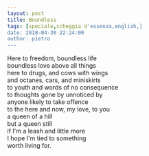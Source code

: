 ```yaml
---
layout: post
title: Boundless
tags: [speciale,scheggia d'essenza,english,]
date: 2018-04-30 22:24:00
author: pietro
---
```

Here to freedom, boundless life<br/>boundless love above all things<br/>here to drugs, and cows with wings<br/>and octanes, cars, and miniskirts<br/>to youth and words of no consequence<br/>to thoughts gone by unnoticed by<br/>anyone likely to take offence<br/>to the here and now, my love, to you<br/>a queen of a hill<br/>but a queen still<br/>if I'm a leash and little more<br/>I hope I'm tied to something<br/>worth living for.
